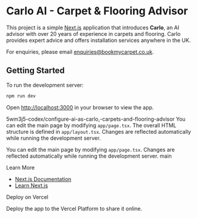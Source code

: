 # Carlo AI - Carpet & Flooring Advisor

This project is a simple [Next.js](https://nextjs.org) application that introduces **Carlo**, an AI advisor with over 20 years of experience in carpets and flooring. Carlo provides expert advice and offers installation services anywhere in the UK.

For enquiries, please email [enquiries@bookmycarpet.co.uk](mailto:enquiries@bookmycarpet.co.uk).

## Getting Started

To run the development server:

```bash
npm run dev
```

Open [http://localhost:3000](http://localhost:3000) in your browser to view the app.

 5wm3j5-codex/configure-ai-as-carlo,-carpets-and-flooring-advisor
You can edit the main page by modifying `app/page.tsx`. The overall HTML structure is defined in `app/layout.tsx`. Changes are reflected automatically while running the development server.

You can edit the main page by modifying `app/page.tsx`. Changes are reflected automatically while running the development server.
 main

 Learn More

- [Next.js Documentation](https://nextjs.org/docs)
- [Learn Next.js](https://nextjs.org/learn)

 Deploy on Vercel

Deploy the app to the Vercel Platform to share it online.
